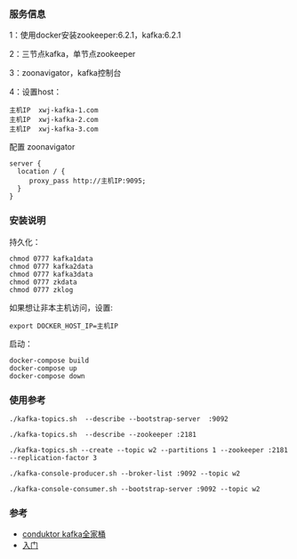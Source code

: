 ### 服务信息

1：使用docker安装zookeeper:6.2.1，kafka:6.2.1

2：三节点kafka，单节点zookeeper

3：zoonavigator，kafka控制台

4：设置host：

```
主机IP  xwj-kafka-1.com
主机IP  xwj-kafka-2.com
主机IP  xwj-kafka-3.com
```

配置 zoonavigator

```
server {
  location / {
     proxy_pass http://主机IP:9095;
  }
}
```

### 安装说明 

持久化：

```
chmod 0777 kafka1data
chmod 0777 kafka2data
chmod 0777 kafka3data
chmod 0777 zkdata
chmod 0777 zklog
```

如果想让非本主机访问，设置:

```
export DOCKER_HOST_IP=主机IP
```

启动：

```
docker-compose build
docker-compose up
docker-compose down
```

### 使用参考

```
./kafka-topics.sh  --describe --bootstrap-server  :9092

./kafka-topics.sh  --describe --zookeeper :2181

./kafka-topics.sh --create --topic w2 --partitions 1 --zookeeper :2181 --replication-factor 3

./kafka-console-producer.sh --broker-list :9092 --topic w2
 
./kafka-console-consumer.sh --bootstrap-server :9092 --topic w2
```

### 参考

- [conduktor kafka全家桶](https://github.com/conduktor/kafka-stack-docker-compose/)
- [入门](https://developer.confluent.io/quickstart/kafka-docker/)
